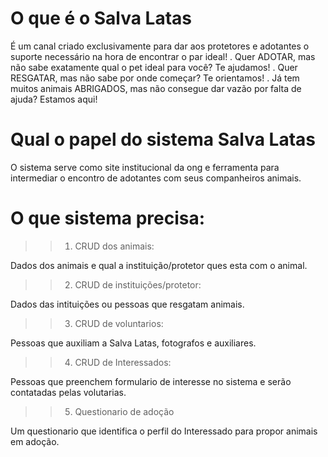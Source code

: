 # O que é o Salva Latas

É um canal criado exclusivamente para dar aos protetores e adotantes o suporte necessário na hora de encontrar o par ideal!
.
Quer ADOTAR, mas não sabe exatamente qual o pet ideal para você? Te ajudamos!
.
Quer RESGATAR, mas não sabe por onde começar? Te orientamos!
.
Já tem muitos animais ABRIGADOS, mas não consegue dar vazão por falta de ajuda? Estamos aqui!

# Qual o papel do sistema Salva Latas

O sistema serve como site institucional da ong e ferramenta para intermediar o encontro de adotantes com seus companheiros animais.

# O que sistema precisa:
>>1. CRUD dos animais:

Dados dos animais e qual a instituição/protetor ques esta com o animal.

>>2. CRUD de instituições/protetor:

Dados das intituições ou pessoas que resgatam animais.

>>3. CRUD de voluntarios:

Pessoas que auxiliam a Salva Latas, fotografos e auxiliares.

>>4. CRUD de Interessados:

Pessoas que preenchem formulario de interesse no sistema e serão contatadas pelas volutarias.

>>5. Questionario de adoção

Um questionario que identifica o perfil do Interessado para propor animais em adoção.
